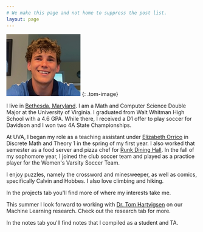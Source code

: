 ```yaml
---
# We make this page and not home to suppress the post list.
layout: page
---
```


![Hugo Barnes](hugo.jpg)
{: .tom-image}

I live in [Bethesda, Maryland][wv].
I am a Math and Computer Science Double Major at the University of 
Virginia. I graduated from Walt Whitman High School with a 4.6 GPA. While there, I received
a D1 offer to play soccer for Davidson and I won two 4A State Championships.

At UVA, I began my role as a teaching assistant under [Elizabeth Orrico][eo] in 
Discrete Math and Theory 1 in the spring of my first year. I also worked 
that semester as a food server and pizza chef for [Runk Dining Hall][rd].
In the fall of my sophomore year, I joined the club soccer team and played as a
practice player for the Women's Varsity Soccer Team.

I enjoy puzzles, namely the crossword and minesweeper, as well as comics, specifically
Calvin and Hobbes. I also love climbing and hiking.

In the projects tab you'll find more of where my interests take me.

This summer I look forward to working with [Dr. Tom Hartvigsen][th] on our Machine Learning
research. Check out the research tab for more.

In the notes tab you'll find notes that I compiled as a student and TA.


[wv]: https://www.visitmaryland.org/list/bethesda
[eo]: https://engineering.virginia.edu/faculty/elizabeth-orrico
[rd]: https://virginia.campusdish.com/en/locationsandmenus/runkdiningroom/
[th]: https://www.tomhartvigsen.com/